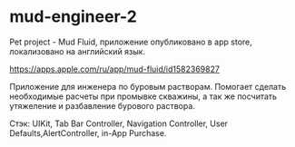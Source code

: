 # mud-engineer-2
Pet project - Mud Fluid, приложение опубликовано в app store, локализовано на английский язык.

https://apps.apple.com/ru/app/mud-fluid/id1582369827

Приложение для инженера по буровым растворам.
Помогает сделать необходимые расчеты при промывке скважины, а так же посчитать утяжеление и разбавление бурового раствора.

Cтэк: UIKit, Tab Bar Controller, Navigation Controller, User Defaults,AlertController, in-App Purchase.

